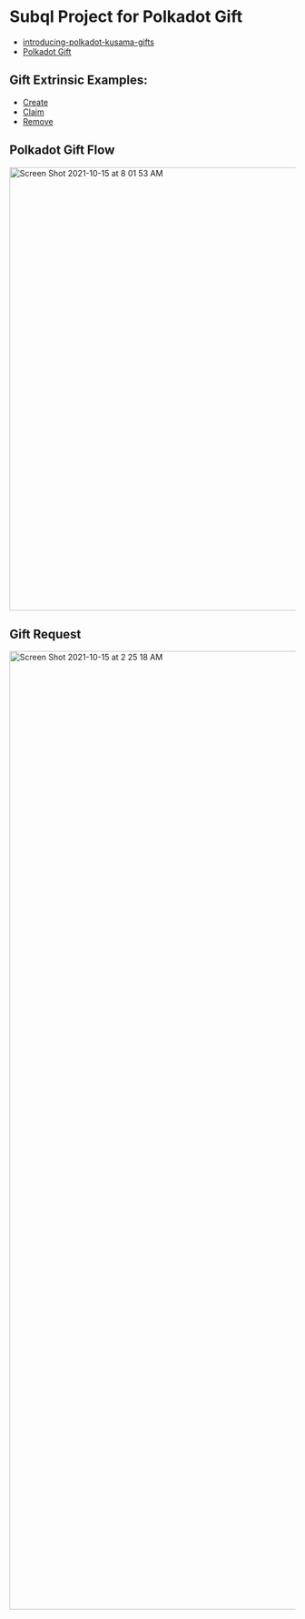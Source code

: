 # Subql Project for Polkadot Gift

- [introducing-polkadot-kusama-gifts](https://polkadot.network/blog/introducing-polkadot-kusama-gifts/)
- [Polkadot Gift](https://gifts.polkadot.network/#/generate)

## Gift Extrinsic Examples:

- [Create](https://polkadot.subscan.io/extrinsic/0x0a6b9b396195632ae40cc7550bac567193b8cdd45e1b90f26041da044bf367e6?event=7258632-6)
- [Claim](https://polkadot.subscan.io/extrinsic/0xbd9c647436c0426d8acb11af3c84efdc420fdb4d25f916dc105e4e75660a2ba4)
- [Remove](https://polkadot.subscan.io/extrinsic/0x347ef11dfc013d53618bdfe75896602ba53ab706ea9c5caf2352b8ce545f18a7)


## Polkadot Gift Flow

<img width="780" alt="Screen Shot 2021-10-15 at 8 01 53 AM" src="https://user-images.githubusercontent.com/8177474/137379690-b9c90456-98be-4863-817a-8e9c0f7d280c.png">


## Gift Request

<img width="1686" alt="Screen Shot 2021-10-15 at 2 25 18 AM" src="https://user-images.githubusercontent.com/8177474/137375961-cb1d477f-084d-4da5-8988-55a6e70a2d37.png">
